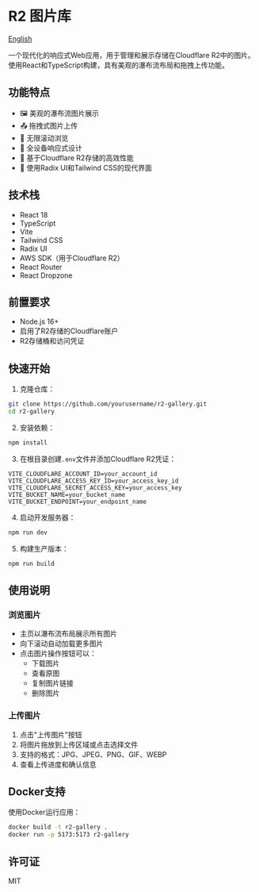 # R2 图片库

[English](./README.md)

一个现代化的响应式Web应用，用于管理和展示存储在Cloudflare R2中的图片。使用React和TypeScript构建，具有美观的瀑布流布局和拖拽上传功能。

## 功能特点

- 🖼️ 美观的瀑布流图片展示
- 📤 拖拽式图片上传
- 🔄 无限滚动浏览
- 📱 全设备响应式设计
- 🚀 基于Cloudflare R2存储的高效性能
- 🎨 使用Radix UI和Tailwind CSS的现代界面

## 技术栈

- React 18
- TypeScript
- Vite
- Tailwind CSS
- Radix UI
- AWS SDK（用于Cloudflare R2）
- React Router
- React Dropzone

## 前置要求

- Node.js 16+
- 启用了R2存储的Cloudflare账户
- R2存储桶和访问凭证

## 快速开始

1. 克隆仓库：

```bash
git clone https://github.com/yourusername/r2-gallery.git
cd r2-gallery
```

2. 安装依赖：

```bash
npm install
```

3. 在根目录创建`.env`文件并添加Cloudflare R2凭证：

```env
VITE_CLOUDFLARE_ACCOUNT_ID=your_account_id
VITE_CLOUDFLARE_ACCESS_KEY_ID=your_access_key_id
VITE_CLOUDFLARE_SECRET_ACCESS_KEY=your_access_key
VITE_BUCKET_NAME=your_bucket_name
VITE_BUCKET_ENDPOINT=your_endpoint_name
```

4. 启动开发服务器：

```bash
npm run dev
```

5. 构建生产版本：

```bash
npm run build
```

## 使用说明

### 浏览图片

- 主页以瀑布流布局展示所有图片
- 向下滚动自动加载更多图片
- 点击图片操作按钮可以：
  - 下载图片
  - 查看原图
  - 复制图片链接
  - 删除图片

### 上传图片

1. 点击"上传图片"按钮
2. 将图片拖放到上传区域或点击选择文件
3. 支持的格式：JPG、JPEG、PNG、GIF、WEBP
4. 查看上传进度和确认信息

## Docker支持

使用Docker运行应用：

```bash
docker build -t r2-gallery .
docker run -p 5173:5173 r2-gallery
```

## 许可证

MIT
